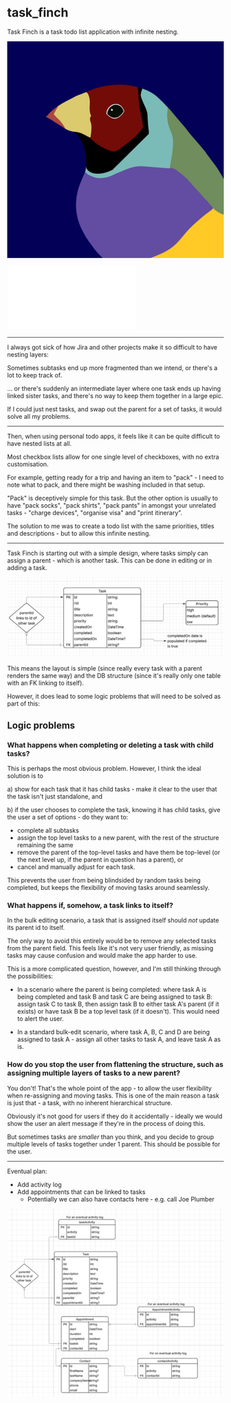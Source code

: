 # task_finch

Task Finch is a task todo list application with infinite nesting.

![The Task Finch itself](./docs/task_finch.jpg)

![Progress Update with Screenshots](./docs/progress_20_10_25/Progress_20_10_25.md)

--- 

I always got sick of how Jira and other projects make it so difficult to have nesting layers:

Sometimes subtasks end up more fragmented than we intend, or there's a lot to keep track of.

... or there's suddenly an intermediate layer where one task ends up having linked sister tasks, and there's no way to keep them together in a large epic.

If I could just nest tasks, and swap out the parent for a set of tasks, it would solve all my problems.

--- 

Then, when using personal todo apps, it feels like it can be quite difficult to have nested lists at all.

Most checkbox lists allow for one single level of checkboxes, with no extra customisation. 

For example, getting ready for a trip and having an item to "pack" - I need to note what to pack, and there might be washing included in that setup. 

"Pack" is deceptively simple for this task. But the other option is usually to have "pack socks", "pack shirts", "pack pants" in amongst your unrelated tasks - "charge devices", "organise visa" and "print itinerary".

The solution to me was to create a todo list with the same priorities, titles and descriptions - but to allow this infinite nesting. 

---

Task Finch is starting out with a simple design, where tasks simply can assign a parent - which is another task. This can be done in editing or in adding a task.

![immediate plan](./docs/immediate_layout.png)

This means the layout is simple (since really every task with a parent renders the same way) and the DB structure (since it's really only one table with an FK linking to itself). 

However, it does lead to some logic problems that will need to be solved as part of this:

## Logic problems

### What happens when completing or deleting a task with child tasks?

This is perhaps the most obvious problem. 
However, I think the ideal solution is to 

a) show for each task that it has child tasks - make it clear to the user that the task isn't just standalone, and

b) if the user chooses to complete the task, knowing it has child tasks, give the user a set of options - do they want to:

- complete all subtasks
- assign the top level tasks to a new parent, with the rest of the structure remaining the same
- remove the parent of the top-level tasks and have them be top-level (or the next level up, if the parent in question has a parent), or 
- cancel and manually adjust for each task. 

This prevents the user from being blindsided by random tasks being completed, but keeps the flexibility of moving tasks around seamlessly. 

### What happens if, somehow, a task links to itself?

In the bulk editing scenario, a task that is assigned itself should _not_ update its parent id to itself.

The only way to avoid this entirely would be to remove any selected tasks from the parent field. This feels like it's not very user friendly, as missing tasks may cause confusion and would make the app harder to use.

This is a more complicated question, however, and I'm still thinking through the possibilities:

- In a scenario where the parent is being completed: where task A is being completed and task B and task C are being assigned to task B: assign task C to task B, then assign task B to either task A's parent (if it exists) or have task B be a top level task (if it doesn't). This would need to alert the user.

- In a standard bulk-edit scenario, where task A, B, C and D are being assigned to task A - assign all other tasks to task A, and leave task A as is. 

### How do you stop the user from flattening the structure, such as assigning multiple layers of tasks to a new parent?

You don't! That's the whole point of the app - to allow the user flexibility when re-assigning and moving tasks. This is one of the main reason a task is just that - a task, with no inherent hierarchical structure. 

Obviously it's not good for users if they do it accidentally - ideally we would show the user an alert message if they're in the process of doing this. 

But sometimes tasks are _smaller_ than you think, and you decide to group multiple levels of tasks together under 1 parent. This should be possible for the user. 

--- 

Eventual plan:

- Add activity log
- Add appointments that can be linked to tasks
    - Potentially we can also have contacts here - e.g. call Joe Plumber

![eventual plan](./docs/future_layout.png)
